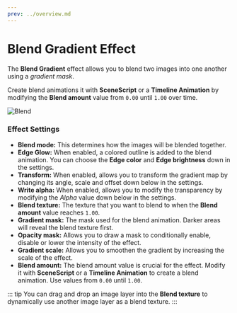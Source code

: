 ```yaml
---
prev: ../overview.md
---
```

# Blend Gradient Effect

The **Blend Gradient** effect allows you to blend two images into one another using a *gradient mask*.

Create blend animations it with **SceneScript** or a **Timeline Animation** by modifying the **Blend amount** value from `0.00` until `1.00` over time.

![Blend](/wallpaper-engine-docs/img/effects/Blend_Gradient.gif)

### Effect Settings

* **Blend mode:** This determines how the images will be blended together.
* **Edge Glow:** When enabled, a colored outline is added to the blend animation. You can choose the **Edge color** and **Edge brightness** down in the settings.
* **Transform:** When enabled, allows you to transform the gradient map by changing its angle, scale and offset down below in the settings.
* **Write alpha:** When enabled, allows you to modify the transparency by modifying the *Alpha* value down below in the settings.
* **Blend texture:** The texture that you want to blend to when the **Blend amount** value reaches `1.00`.
* **Gradient mask:** The mask used for the blend animation. Darker areas will reveal the blend texture first.
* **Opacity mask:** Allows you to draw a mask to conditionally enable, disable or lower the intensity of the effect.
* **Gradient scale:** Allows you to smoothen the gradient by increasing the scale of the effect.
* **Blend amount:** The blend amount value is crucial for the effect. Modify it with **SceneScript** or a **Timeline Animation** to create a blend animation. Use values from `0.00` until `1.00`.

::: tip
You can drag and drop an image layer into the **Blend texture** to dynamically use another image layer as a blend texture.
:::